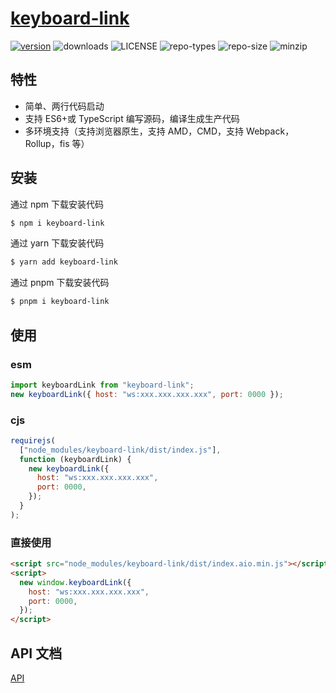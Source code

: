 # [keyboard-link](https://github.com/zhaitianye/keyboard-link)

[![version](https://img.shields.io/npm/v/keyboard-link.svg)](https://www.npmjs.com/package/keyboard-link) ![downloads](https://img.shields.io/npm/dm/keyboard-link.svg) ![LICENSE](https://img.shields.io/npm/l/keyboard-link.svg) ![repo-types](https://img.shields.io/npm/types/keyboard-link.svg) ![repo-size](https://img.shields.io/github/repo-size/zhaitianye/keyboard-link) ![minzip](https://img.shields.io/bundlephobia/minzip/keyboard-link)

## 特性

- 简单、两行代码启动
- 支持 ES6+或 TypeScript 编写源码，编译生成生产代码
- 多环境支持（支持浏览器原生，支持 AMD，CMD，支持 Webpack，Rollup，fis 等）

## 安装

通过 npm 下载安装代码

```bash
$ npm i keyboard-link
```

通过 yarn 下载安装代码

```bash
$ yarn add keyboard-link
```

通过 pnpm 下载安装代码

```bash
$ pnpm i keyboard-link
```

## 使用

### esm

```js
import keyboardLink from "keyboard-link";
new keyboardLink({ host: "ws:xxx.xxx.xxx.xxx", port: 0000 });
```

### cjs

```js
requirejs(
  ["node_modules/keyboard-link/dist/index.js"],
  function (keyboardLink) {
    new keyboardLink({
      host: "ws:xxx.xxx.xxx.xxx",
      port: 0000,
    });
  }
);
```

### 直接使用

```html
<script src="node_modules/keyboard-link/dist/index.aio.min.js"></script>
<script>
  new window.keyboardLink({
    host: "ws:xxx.xxx.xxx.xxx",
    port: 0000,
  });
</script>
```

## API 文档

[API](https://zhaitianye.github.io/keyboard-link/)

